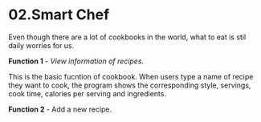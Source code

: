 # 02.Smart Chef

Even though there are a lot of cookbooks in the world, what to eat is stil daily worries for us. 

**Function 1** - *View information of recipes.*

This is the basic fucntion of cookbook. When users type a name of recipe they want to cook, the program shows the corresponding style, servings, cook time, calories per serving and ingredients.

**Function 2** - Add a new recipe.

